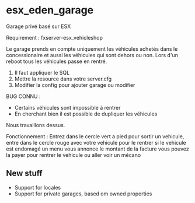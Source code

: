 # esx_eden_garage
Garage privé basé sur ESX

Requirement : 
fxserver-esx_vehicleshop

Le garage prends en compte uniquement les véhicules achetés dans le concessionaire et aussi les véhicules qui sont dehors ou non.
Lors d'un reboot tous les véhicules passe en rentré.

1) Il faut appliquer le SQL
2) Mettre la resource dans votre server.cfg
3) Modifier la config pour ajouter garage ou modifier

BUG CONNU :

- Certains véhicules sont impossible à rentrer
- En cherchant bien il est possible de dupliquer les véhicules

Nous travaillons dessus. 

Fonctionnement :
Entrez dans le cercle vert a pied pour sortir un vehicule, entre dans le cercle rouge avec votre vehicule pour le rentrer si le vehicule est endomagé un menu vous annonce le montant de la facture vous pouvez la payer pour rentrer le vehicule ou aller voir un mécano

## New stuff

* Support for locales
* Support for private garages, based om owned properties